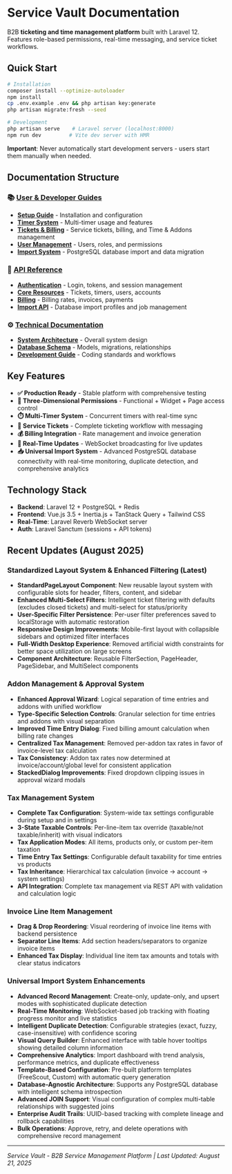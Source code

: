# Service Vault Documentation

B2B **ticketing and time management platform** built with Laravel 12. Features role-based permissions, real-time messaging, and service ticket workflows.

## Quick Start

```bash
# Installation
composer install --optimize-autoloader
npm install
cp .env.example .env && php artisan key:generate
php artisan migrate:fresh --seed

# Development
php artisan serve    # Laravel server (localhost:8000)
npm run dev         # Vite dev server with HMR
```

**Important**: Never automatically start development servers - users start them manually when needed.

## Documentation Structure

### 📚 [User & Developer Guides](guides/)
- **[Setup Guide](guides/setup.md)** - Installation and configuration
- **[Timer System](guides/timers.md)** - Multi-timer usage and features
- **[Tickets & Billing](guides/tickets-billing.md)** - Service tickets, billing, and Time & Addons management
- **[User Management](guides/users-permissions.md)** - Users, roles, and permissions
- **[Import System](guides/import.md)** - PostgreSQL database import and data migration

### 🔧 [API Reference](api/)
- **[Authentication](api/auth.md)** - Login, tokens, and session management
- **[Core Resources](api/resources.md)** - Tickets, timers, users, accounts
- **[Billing](api/billing.md)** - Billing rates, invoices, payments
- **[Import API](api/import.md)** - Database import profiles and job management

### ⚙️ [Technical Documentation](technical/)
- **[System Architecture](technical/architecture.md)** - Overall system design
- **[Database Schema](technical/database.md)** - Models, migrations, relationships
- **[Development Guide](technical/development.md)** - Coding standards and workflows

## Key Features

- **✅ Production Ready** - Stable platform with comprehensive testing
- **🔐 Three-Dimensional Permissions** - Functional + Widget + Page access control
- **⏱️ Multi-Timer System** - Concurrent timers with real-time sync
- **🎫 Service Tickets** - Complete ticketing workflow with messaging
- **💰 Billing Integration** - Rate management and invoice generation
- **📱 Real-Time Updates** - WebSocket broadcasting for live updates
- **📥 Universal Import System** - Advanced PostgreSQL database connectivity with real-time monitoring, duplicate detection, and comprehensive analytics

## Technology Stack

- **Backend**: Laravel 12 + PostgreSQL + Redis
- **Frontend**: Vue.js 3.5 + Inertia.js + TanStack Query + Tailwind CSS
- **Real-Time**: Laravel Reverb WebSocket server
- **Auth**: Laravel Sanctum (sessions + API tokens)

## Recent Updates (August 2025)

### Standardized Layout System & Enhanced Filtering (Latest)
- **StandardPageLayout Component**: New reusable layout system with configurable slots for header, filters, content, and sidebar
- **Enhanced Multi-Select Filters**: Intelligent ticket filtering with defaults (excludes closed tickets) and multi-select for status/priority
- **User-Specific Filter Persistence**: Per-user filter preferences saved to localStorage with automatic restoration
- **Responsive Design Improvements**: Mobile-first layout with collapsible sidebars and optimized filter interfaces
- **Full-Width Desktop Experience**: Removed artificial width constraints for better space utilization on large screens
- **Component Architecture**: Reusable FilterSection, PageHeader, PageSidebar, and MultiSelect components

### Addon Management & Approval System
- **Enhanced Approval Wizard**: Logical separation of time entries and addons with unified workflow
- **Type-Specific Selection Controls**: Granular selection for time entries and addons with visual separation
- **Improved Time Entry Dialog**: Fixed billing amount calculation when billing rate changes
- **Centralized Tax Management**: Removed per-addon tax rates in favor of invoice-level tax calculation
- **Tax Consistency**: Addon tax rates now determined at invoice/account/global level for consistent application
- **StackedDialog Improvements**: Fixed dropdown clipping issues in approval wizard modals

### Tax Management System
- **Complete Tax Configuration**: System-wide tax settings configurable during setup and in settings
- **3-State Taxable Controls**: Per-line-item tax override (taxable/not taxable/inherit) with visual indicators
- **Tax Application Modes**: All items, products only, or custom per-item taxation
- **Time Entry Tax Settings**: Configurable default taxability for time entries vs products
- **Tax Inheritance**: Hierarchical tax calculation (invoice → account → system settings)
- **API Integration**: Complete tax management via REST API with validation and calculation logic

### Invoice Line Item Management
- **Drag & Drop Reordering**: Visual reordering of invoice line items with backend persistence
- **Separator Line Items**: Add section headers/separators to organize invoice items
- **Enhanced Tax Display**: Individual line item tax amounts and totals with clear status indicators

### Universal Import System Enhancements  
- **Advanced Record Management**: Create-only, update-only, and upsert modes with sophisticated duplicate detection
- **Real-Time Monitoring**: WebSocket-based job tracking with floating progress monitor and live statistics
- **Intelligent Duplicate Detection**: Configurable strategies (exact, fuzzy, case-insensitive) with confidence scoring
- **Visual Query Builder**: Enhanced interface with table hover tooltips showing detailed column information
- **Comprehensive Analytics**: Import dashboard with trend analysis, performance metrics, and duplicate effectiveness
- **Template-Based Configuration**: Pre-built platform templates (FreeScout, Custom) with automatic query generation
- **Database-Agnostic Architecture**: Supports any PostgreSQL database with intelligent schema introspection
- **Advanced JOIN Support**: Visual configuration of complex multi-table relationships with suggested joins
- **Enterprise Audit Trails**: UUID-based tracking with complete lineage and rollback capabilities
- **Bulk Operations**: Approve, retry, and delete operations with comprehensive record management

---

*Service Vault - B2B Service Management Platform | Last Updated: August 21, 2025*